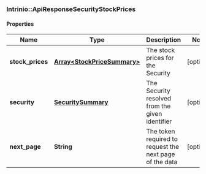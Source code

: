 ### Intrinio::ApiResponseSecurityStockPrices

#### Properties
Name | Type | Description | Notes
------------ | ------------- | ------------- | -------------
**stock_prices** | [**Array&lt;StockPriceSummary&gt;**](StockPriceSummary.md) | The stock prices for the Security | [optional] 
**security** | [**SecuritySummary**](SecuritySummary.md) | The Security resolved from the given identifier | [optional] 
**next_page** | **String** | The token required to request the next page of the data | [optional] 


